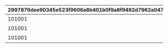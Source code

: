 |2997876dee90345e523f9606a8b401b0f9a8f9482d7962a04751361ebe10dbc1|7396d0476ed7c48cb5e7e62139e96a90a05cab0dac26c5d2d1bac95be6f7352f|d9e8ccac4c127a62739d548e6bb221a995fc78897d79e37ea8c05ef77f6876ca|49991155bdd6d340e1fb829ccdc1e2e62712129a54ec88ede07451f36d116fe4|a508641ce26aa2f68557dc038597ad5fdf3b2c52851e6055595417b5f6b0588f|144e4792af8e21979af150e24f2f58a9c9c59823d583cc9c37272b94f9ce778c|d529ffb2855f9a1db0f147afb20928370a5abd9af2e5d782a86877c663effae1|3cf94c612fa8cbf61248141c0208aa2f5092d3726909df4754a7482e09b3d924|87d9336f74df7f04221e551333b80a6fa7bc70ecc12725df90c6291aa0ff8d68|f7fc295e437f30e3a3b51c4cdca71950d26b92addc454c78079deb1ce7b17011|0320a75b48242220186f62233dd65a85145385dd9252740505e8008ce6507f1e|85f67d4ad15e384e130d7e9383d6e45cd903535b4b3ba473c839258a46ada2fb|1239ad7def10edb0630f3268fef3b6ae2088b29f63699f3fb3bee3263e96b770|6749294f6fd23f6fe52dce8fad5100dd477c2ae3d1be907e04c5c9b52045b0fc|65fd82947a869e35857d5dae236cce28c8a11b245ff060848419a1ef81f34b52|
| --- | --- | --- | --- | --- | --- | --- | --- | --- | --- | --- | --- | --- | --- | --- |
|101001|バンディタンク・プロト１|2|4|0|1|1|5|0|0|0|3|1630|100002|100003|
|101001|バンディタンク・プロト２|2|4|0|1|2|5|0|0|0|3|1630|100002|100003|
|101001|バンディタンク・プロト３|2|4|0|1|3|5|0|0|0|3|1630|100002|100003|